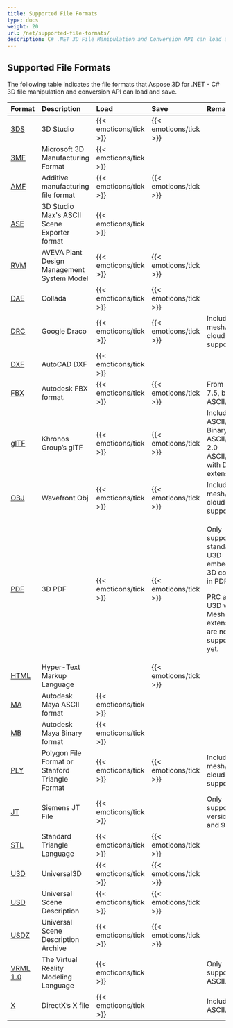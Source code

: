 ```yaml
---
title: Supported File Formats
type: docs
weight: 20
url: /net/supported-file-formats/
description: C# .NET 3D File Manipulation and Conversion API can load and save 3DS, 3MF, AMF, FBX, DFX, OBJ, PLY, STL, USD, U3D and other formats
---
```


## **Supported File Formats**
The following table indicates the file formats that Aspose.3D for .NET - C# 3D file manipulation and conversion API can load and save.

|**Format**|**Description**|**Load**|**Save**|**Remarks**|
| :- | :- | :- | :- | :- |
|[3DS](https://docs.fileformat.com/3d/3ds/)|3D Studio|{{< emoticons/tick >}}|{{< emoticons/tick >}}| |
|[3MF](https://docs.fileformat.com/3d/3mf/)|Microsoft 3D Manufacturing Format|{{< emoticons/tick >}}| | |
|[AMF](https://docs.fileformat.com/3d/amf/)|Additive manufacturing file format|{{< emoticons/tick >}}|{{< emoticons/tick >}}| |
|[ASE](https://docs.fileformat.com/3d/ase/)|3D Studio Max's ASCII Scene Exporter format|{{< emoticons/tick >}}| | |
|[RVM](https://docs.fileformat.com/3d/rvm/)|AVEVA Plant Design Management System Model|{{< emoticons/tick >}}|{{< emoticons/tick >}}| |
|[DAE](https://docs.fileformat.com/3d/dae/)|Collada|{{< emoticons/tick >}}|{{< emoticons/tick >}}| |
|[DRC](https://docs.fileformat.com/3d/drc/)|Google Draco|{{< emoticons/tick >}}|{{< emoticons/tick >}}|Including mesh/point cloud support|
|[DXF](https://docs.fileformat.com/cad/dxf/)|AutoCAD DXF|{{< emoticons/tick >}}| | |
|[FBX](https://docs.fileformat.com/3d/fbx/)|Autodesk FBX format.|{{< emoticons/tick >}}|{{< emoticons/tick >}}|From 7.2 to 7.5, both ASCII/Binary.|
|[glTF](https://docs.fileformat.com/3d/glb/)|Khronos Group’s glTF|{{< emoticons/tick >}}|{{< emoticons/tick >}}|Including 1.0 ASCII/ Binary, 2.0 ASCII/Binary, 2.0 ASCII/Binary with Draco extension|
|[OBJ](https://docs.fileformat.com/3d/obj/)|Wavefront Obj|{{< emoticons/tick >}}|{{< emoticons/tick >}}|Including mesh/point cloud support.|
|[PDF](https://docs.fileformat.com/pdf/)|3D PDF|{{< emoticons/tick >}}|{{< emoticons/tick >}}|<p>Only supports standard U3D embedded 3D content in PDF.</p><p>PRC and U3D with RH Mesh extension are not supported yet.</p>|
|[HTML](https://docs.fileformat.com/web/html/)|Hyper-Text Markup Language| |{{< emoticons/tick >}}| |
|[MA](https://docs.fileformat.com/3d/ma/)|Autodesk Maya ASCII format|{{< emoticons/tick >}} | | |
|[MB](https://docs.fileformat.com/3d/mb/)|Autodesk Maya Binary format|{{< emoticons/tick >}} | | |
|[PLY](https://docs.fileformat.com/3d/ply/)|Polygon File Format or Stanford Triangle Format|{{< emoticons/tick >}}|{{< emoticons/tick >}}|Including mesh/point cloud support.|
|[JT](https://docs.fileformat.com/3d/jt/)|Siemens JT File|{{< emoticons/tick >}}| |Only supports version 8 and 9.|
|[STL](https://docs.fileformat.com/cad/stl/)|Standard Triangle Language|{{< emoticons/tick >}}|{{< emoticons/tick >}}| |
|[U3D](https://docs.fileformat.com/3d/u3d/)|Universal3D|{{< emoticons/tick >}}|{{< emoticons/tick >}}| |
|[USD](https://docs.fileformat.com/3d/usd/)|Universal Scene Description|{{< emoticons/tick >}}|{{< emoticons/tick >}}| |
|[USDZ](https://docs.fileformat.com/3d/usdz/)|Universal Scene Description Archive|{{< emoticons/tick >}}|{{< emoticons/tick >}}| |
|[VRML 1.0](https://docs.fileformat.com/3d/vrml/)|The Virtual Reality Modeling Language|{{< emoticons/tick >}}| |Only supports 1.0 ASCII.|
|[X](https://docs.fileformat.com/3d/x/)|DirectX’s X file|{{< emoticons/tick >}}| |Including ASCII/Binary.|

